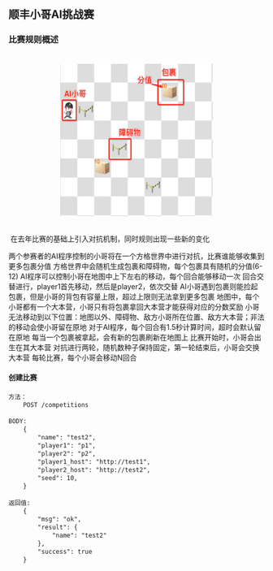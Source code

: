 ## 顺丰小哥AI挑战赛

### 比赛规则概述

<div align="center" style="padding-top:20px;padding-bottom:20px">
<img src="./xxx.jpeg" width = "300" height = "300" alt="图片名称" align=center />
</div>

 在去年比赛的基础上引入对抗机制，同时规则出现一些新的变化

两个参赛者的AI程序控制的小哥将在一个方格世界中进行对抗，比赛谁能够收集到更多包裹分值
方格世界中会随机生成包裹和障碍物，每个包裹具有随机的分值(6-12)
AI程序可以控制小哥在地图中上下左右的移动，每个回合能够移动一次
回合交替进行，player1首先移动，然后是player2，依次交替
AI小哥遇到包裹则能捡起包裹，但是小哥的背包有容量上限，超过上限则无法拿到更多包裹
地图中，每个小哥都有一个大本营，小哥只有将包裹拿回大本营才能获得对应的分数奖励
小哥无法移动到以下位置：地图以外、障碍物、敌方小哥所在位置、敌方大本营；非法的移动会使小哥留在原地
对于AI程序，每个回合有1.5秒计算时间，超时会默认留在原地
每当一个包裹被拿起，会有新的包裹刷新在地图上
比赛开始时，小哥会出生在其大本营
对抗进行两轮，随机数种子保持固定，第一轮结束后，小哥会交换大本营
每轮比赛，每个小哥会移动N回合


#### 创建比赛

    方法：
        POST /competitions

    BODY:
        {
            "name": "test2",
            "player1": "p1",
            "player2": "p2",
            "player1_host": "http://test1",
            "player2_host": "http://test2",
            "seed": 10,
        }

    返回值:
        {
            "msg": "ok",
            "result": {
                "name": "test2"
            },
            "success": true
        }


